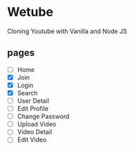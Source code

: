 # Wetube

Cloning Youtube with Vanilla and Node JS

## pages

- [ ] Home
- [x] Join
- [x] Login
- [x] Search
- [ ] User Detail
- [ ] Edit Profile
- [ ] Change Password
- [ ] Upload Video
- [ ] Video Detail
- [ ] Edit Video